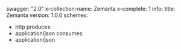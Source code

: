 swagger: "2.0"
x-collection-name: Zemanta
x-complete: 1
info:
  title: Zemanta
  version: 1.0.0
schemes:
- http
produces:
- application/json
consumes:
- application/json